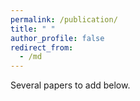 ```yaml
---
permalink: /publication/
title: " "
author_profile: false
redirect_from: 
  - /md
---
```


Several papers to add below.